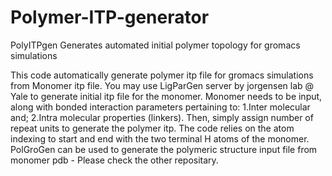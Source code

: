 # Polymer-ITP-generator
PolyITPgen Generates automated initial polymer topology for gromacs simulations

This code automatically generate polymer itp file for gromacs simulations from Monomer itp file. You may use LigParGen server by jorgensen lab @ Yale to generate initial itp file for the monomer.
Monomer needs to be input, along with bonded interaction parameters pertaining to:
  1.Inter molecular and; 
  2.Intra molecular properties (linkers). 
Then, simply assign number of repeat units to generate the polymer itp. The code relies on the atom indexing to start and end with the two terminal H atoms of the monomer. 
PolGroGen can be used to generate the polymeric structure input file from monomer pdb - Please check the other repositary.

